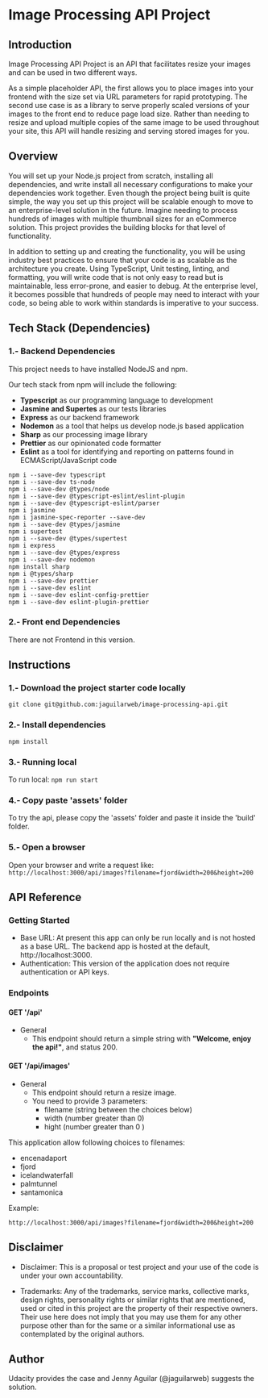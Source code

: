 # Image Processing API Project

## Introduction

Image Processing API Project is an API that facilitates resize your images and can be used in two different ways.

As a simple placeholder API, the first allows you to place images into your frontend with the size set via URL parameters for rapid prototyping. The second use case is as a library to serve properly scaled versions of your images to the front end to reduce page load size. Rather than needing to resize and upload multiple copies of the same image to be used throughout your site, this API will handle resizing and serving stored images for you.

## Overview

You will set up your Node.js project from scratch, installing all dependencies, and write install all necessary configurations to make your dependencies work together. Even though the project being built is quite simple, the way you set up this project will be scalable enough to move to an enterprise-level solution in the future. Imagine needing to process hundreds of images with multiple thumbnail sizes for an eCommerce solution. This project provides the building blocks for that level of functionality.

In addition to setting up and creating the functionality, you will be using industry best practices to ensure that your code is as scalable as the architecture you create. Using TypeScript, Unit testing, linting, and formatting, you will write code that is not only easy to read but is maintainable, less error-prone, and easier to debug. At the enterprise level, it becomes possible that hundreds of people may need to interact with your code, so being able to work within standards is imperative to your success.

## Tech Stack (Dependencies)

### 1.- Backend Dependencies

This project needs to have installed NodeJS and npm.

Our tech stack from npm will include the following:

- **Typescript** as our programming language to development
- **Jasmine and Supertes** as our tests libraries
- **Express** as our backend framework
- **Nodemon** as a tool that helps us develop node.js based application
- **Sharp** as our processing image library
- **Prettier** as our opinionated code formatter
- **Eslint** as a tool for identifying and reporting on patterns found in ECMAScript/JavaScript code

```
npm i --save-dev typescript
npm i --save-dev ts-node
npm i --save-dev @types/node
npm i --save-dev @typescript-eslint/eslint-plugin
npm i --save-dev @typescript-eslint/parser
npm i jasmine
npm i jasmine-spec-reporter --save-dev
npm i --save-dev @types/jasmine
npm i supertest
npm i --save-dev @types/supertest 
npm i express
npm i --save-dev @types/express
npm i --save-dev nodemon
npm install sharp
npm i @types/sharp
npm i --save-dev prettier
npm i --save-dev eslint
npm i --save-dev eslint-config-prettier
npm i --save-dev eslint-plugin-prettier
```

### 2.- Front end Dependencies

There are not Frontend in this version.

## Instructions

### 1.- Download the project starter code locally

```
git clone git@github.com:jaguilarweb/image-processing-api.git
```

### 2.- Install dependencies
``` npm install ```

### 3.- Running local
To run local: ```npm run start```

### 4.- Copy paste 'assets' folder
To try the api, please copy the 'assets' folder and paste it inside the 'build' folder.

### 5.- Open a browser

Open your browser and write a request like:
```http://localhost:3000/api/images?filename=fjord&width=200&height=200```


## API Reference

### Getting Started

- Base URL: At present this app can only be run locally and is not hosted as a base URL. The backend app is hosted at the default, http://localhost:3000.
- Authentication: This version of the application does not require authentication or API keys.

### Endpoints

#### GET '/api'

- General
  - This endpoint should return a simple string with **"Welcome, enjoy the api!"**, and status 200.

#### GET '/api/images'

- General
  - This endpoint should return a resize image.
  - You need to provide 3 parameters:
    * filename (string between the choices below)
    * width (number greater than 0)
    * hight (number greater than 0 )


This application allow following choices to filenames:
- encenadaport
- fjord
- icelandwaterfall
- palmtunnel
- santamonica

Example:

```http://localhost:3000/api/images?filename=fjord&width=200&height=200```

## Disclaimer
- Disclaimer: This is a proposal or test project and your use of the code is under your own accountability.

- Trademarks: Any of the trademarks, service marks, collective marks, design rights, personality rights or similar rights that are mentioned, used or cited in this project are the property of their respective owners. Their use here does not imply that you may use them for any other purpose other than for the same or a similar informational use as contemplated by the original authors.

## Author
 Udacity provides the case and Jenny Aguilar (@jaguilarweb) suggests the solution.
